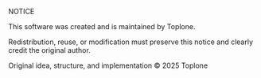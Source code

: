 NOTICE

This software was created and is maintained by Toplone.

Redistribution, reuse, or modification must preserve this notice and clearly credit the original author.

Original idea, structure, and implementation © 2025 Toplone
